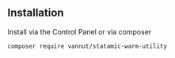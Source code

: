 ## Installation

Install via the Control Panel or via composer

```bash
composer require vannut/statamic-warm-utility
```

